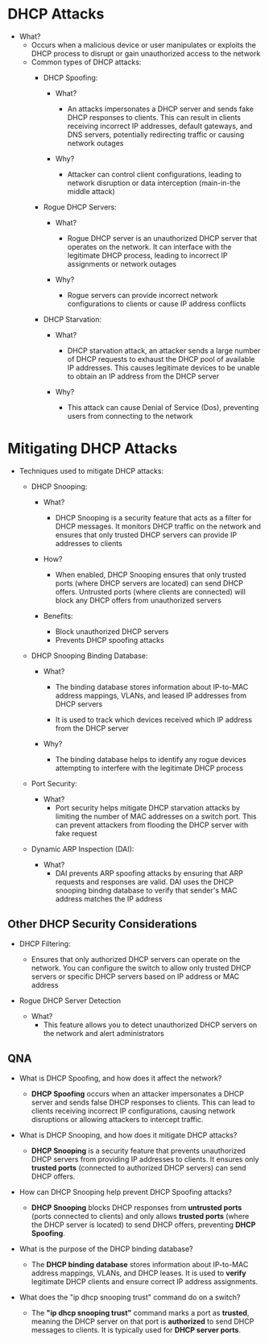 # DHCP Attacks
- What?
	- Occurs when a malicious device or user manipulates or exploits the DHCP process to disrupt or gain unauthorized access to the network
	- Common types of DHCP attacks:
		- DHCP Spoofing:
			- What?
				- An attacks impersonates a DHCP server and sends fake DHCP responses to clients. This can result in clients receiving incorrect IP addresses, default gateways, and DNS servers, potentially redirecting traffic or causing network outages
				
			- Why?
				- Attacker can control client configurations, leading to network disruption or data interception (main-in-the middle attack)
				
		- Rogue DHCP Servers:
			- What?
				- Rogue DHCP server is an unauthorized DHCP server that operates on the network. It can interface with the legitimate DHCP process, leading to incorrect IP assignments or network outages
				
			- Why?
				- Rogue servers can provide incorrect network configurations to clients or cause IP address conflicts
				
		- DHCP Starvation:
			- What?
				- DHCP starvation attack, an attacker sends a large number of DHCP requests to exhaust the DHCP pool of available IP addresses. This causes legitimate devices to be unable to obtain an IP address from the DHCP server
				
			- Why?
				- This attack can cause Denial of Service (Dos), preventing users from connecting to the network

# Mitigating DHCP Attacks
- Techniques used to mitigate DHCP attacks:
	- DHCP Snooping:
		- What?
			- DHCP Snooping is a security feature that acts as a filter for DHCP messages. It monitors DHCP traffic on the network and ensures that only trusted DHCP servers can provide IP addresses to clients
			
		- How?
			- When enabled, DHCP Snooping ensures that only trusted ports (where DHCP servers are located) can send DHCP offers. Untrusted ports (where clients are connected) will block any DHCP offers from unauthorized servers
			
		- Benefits:
			- Block unauthorized DHCP servers
			- Prevents DHCP spoofing attacks
			
	- DHCP Snooping Binding Database:
		- What?
			- The binding database stores information about IP-to-MAC address mappings, VLANs, and leased IP addresses from DHCP servers
			
			- It is used to track which devices received which IP address from the DHCP server
			
		- Why?
			- The binding database helps to identify any rogue devices attempting to interfere with the legitimate DHCP process
			
	- Port Security:
		- What?
			- Port security helps mitigate DHCP starvation attacks by limiting the number of MAC addresses on a switch port. This can prevent attackers from flooding the DHCP server with fake request
			
	- Dynamic ARP Inspection (DAI):
		- What?
			- DAI prevents ARP spoofing attacks by ensuring that ARP requests and responses are valid. DAI uses the DHCP snooping bindng database to verify that sender's MAC address matches the IP address

## Other DHCP Security Considerations
- DHCP Filtering:
	- Ensures that only authorized DHCP servers can operate on the network. You can configure the switch to allow only trusted DHCP servers or specific DHCP servers based on IP address or MAC address
	
- Rogue DHCP Server Detection
	- What?
		- This feature allows you to detect unauthorized DHCP servers on the network and alert administrators

## QNA
- What is DHCP Spoofing, and how does it affect the network?
	-  **DHCP Spoofing** occurs when an attacker impersonates a DHCP server and sends false DHCP responses to clients. This can lead to clients receiving incorrect IP configurations, causing network disruptions or allowing attackers to intercept traffic.
	
- What is DHCP Snooping, and how does it mitigate DHCP attacks?
	-  **DHCP Snooping** is a security feature that prevents unauthorized DHCP servers from providing IP addresses to clients. It ensures only **trusted ports** (connected to authorized DHCP servers) can send DHCP offers.
	
- How can DHCP Snooping help prevent DHCP Spoofing attacks?
	- **DHCP Snooping** blocks DHCP responses from **untrusted ports** (ports connected to clients) and only allows **trusted ports** (where the DHCP server is located) to send DHCP offers, preventing **DHCP Spoofing**.
	
- What is the purpose of the DHCP binding database?
	- The **DHCP binding database** stores information about IP-to-MAC address mappings, VLANs, and DHCP leases. It is used to **verify** legitimate DHCP clients and ensure correct IP address assignments.
	
- What does the "ip dhcp snooping trust" command do on a switch?
	- The **"ip dhcp snooping trust"** command marks a port as **trusted**, meaning the DHCP server on that port is **authorized** to send DHCP messages to clients. It is typically used for **DHCP server ports**.